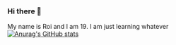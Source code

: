 ### Hi there 👋
My name is Roi and I am 19. 
I am just learning whatever
[![Anurag's GitHub stats](https://github-readme-stats.vercel.app/api?username=Sibo532)](https://github.com/anuraghazra/github-readme-stats)
<!--
**Sibo523/Sibo523** is a ✨ _special_ ✨ repository because its `README.md` (this file) appears on your GitHub profile.

Here are some ideas to get you started:

- 🔭 I’m currently working on learning and ex
- 🌱 I’m currently learning ...
- 👯 I’m looking to collaborate on ...
- 🤔 I’m looking for help with ...
- 💬 Ask me about ...
- 📫 How to reach me: ...
- ⚡ Fun fact: ...
-->
